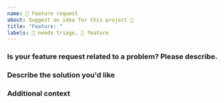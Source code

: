 ```yaml
---
name: 🚀 Feature request
about: Suggest an idea for this project 🌈
title: "Feature: "
labels: 👀 needs triage, 🌈 feature
---
```


### Is your feature request related to a problem? Please describe.

<!-- A clear and concise description of what the problem is -->

### Describe the solution you'd like

<!-- A clear and concise description of what you want to happen. -->

### Additional context

<!-- Add any other context or screenshots about the feature request here. -->
